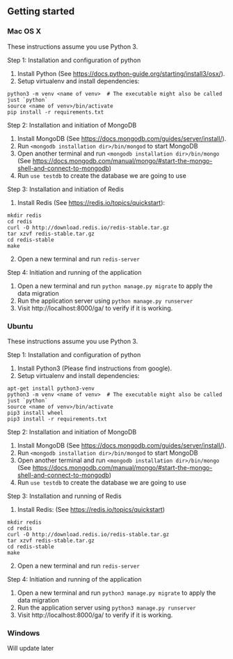 ## Getting started

### Mac OS X

These instructions assume you use Python 3.

Step 1: Installation and configuration of python
1. Install Python (See https://docs.python-guide.org/starting/install3/osx/).
2. Setup virtualenv and install dependencies:
  ```
  python3 -m venv <name of venv>  # The executable might also be called just `python`
  source <name of venv>/bin/activate
  pip install -r requirements.txt
  ```
Step 2: Installation and initiation of MongoDB
1. Install MongoDB (See https://docs.mongodb.com/guides/server/install/).
2. Run `<mongodb installation dir>/bin/mongod` to start MongoDB
3. Open another terminal and run `<mongodb installation dir>/bin/mongo`
(See https://docs.mongodb.com/manual/mongo/#start-the-mongo-shell-and-connect-to-mongodb)
4. Run `use testdb` to create the database we are going to use

Step 3: Installation and initiation of Redis
1. Install Redis (See https://redis.io/topics/quickstart):
  ```
  mkdir redis
  cd redis
  curl -O http://download.redis.io/redis-stable.tar.gz
  tar xzvf redis-stable.tar.gz
  cd redis-stable
  make
  ```
2. Open a new terminal and run `redis-server`

Step 4: Initiation and running of the application
1. Open a new terminal and run `python manage.py migrate` to apply the data migration
2. Run the application server using `python manage.py runserver`
3. Visit http://localhost:8000/ga/ to verify if it is working.

### Ubuntu

These instructions assume you use Python 3.

Step 1: Installation and configuration of python
1. Install Python3 (Please find instructions from google).
2. Setup virtualenv and install dependencies:
  ```
  apt-get install python3-venv
  python3 -m venv <name of venv>  # The executable might also be called just `python`
  source <name of venv>/bin/activate
  pip3 install wheel
  pip3 install -r requirements.txt
  ```
Step 2: Installation and initiation of MongoDB
1. Install MongoDB (See https://docs.mongodb.com/guides/server/install/).
2. Run `<mongodb installation dir>/bin/mongod` to start MongoDB
3. Open another terminal and run `<mongodb installation dir>/bin/mongo`
(See https://docs.mongodb.com/manual/mongo/#start-the-mongo-shell-and-connect-to-mongodb)
4. Run `use testdb` to create the database we are going to use

Step 3: Installation and running of Redis
1. Install Redis: (See https://redis.io/topics/quickstart)
  ```
  mkdir redis
  cd redis
  curl -O http://download.redis.io/redis-stable.tar.gz
  tar xzvf redis-stable.tar.gz
  cd redis-stable
  make
  ```
2. Open a new terminal and run `redis-server`

Step 4: Initiation and running of the application
1. Open a new terminal and run `python3 manage.py migrate` to apply the data migration
2. Run the application server using `python3 manage.py runserver`
3. Visit http://localhost:8000/ga/ to verify if it is working.

### Windows

Will update later
